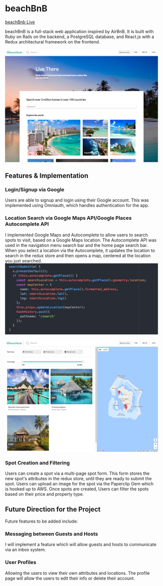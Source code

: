 # beachBnB

[beachBnb Live](http://www.beachbnb.co/)

beachBnB is a full-stack web application inspired by AirBnB.  It is built with Ruby on Rails on the backend, a PostgreSQL database, and React.js with a Redux architectural framework on the frontend.

![homepage](app/assets/images/homepage.png)

## Features & Implementation

### Login/Signup via Google
Users are able to signup and login using their Google account.  This was implemented using Omniauth, which handles authentication for the app.

### Location Search via Google Maps API/Google Places Autocomplete API
I implemented Google Maps and Autocomplete to allow users to search spots to visit, based on a Google Maps location.  The Autocomplete API was used in the navigation menu search bar and the home page search bar.  When you select a location via the Autocomplete, it updates the location to search in the redux store and then opens a map, centered at the location you just searched.
![searchsubmit](app/assets/images/searchsubmit.png)

![results](app/assets/images/searchresults.png)

### Spot Creation and Filtering
Users can create a spot via a multi-page spot form.  This form stores the new spot's attributes in the redux store, until they are ready to submit the spot.  Users can upload an image for the spot via the Paperclip Gem which is hooked up to AWS.  Once spots are created, Users can filter the spots based on their price and property type.

## Future Direction for the Project

Future features to be added include:

### Messaging between Guests and Hosts
I will implement a feature which will allow guests and hosts to communicate via an inbox system.  

### User Profiles
Allowing the users to view their own attributes and locations.  The profile page will allow the users to edit their info or delete their account.
